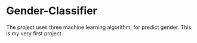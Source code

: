 # Gender-Classifier
The project uses three machine learning algorithm, for predict gender. 
This is my very first project

